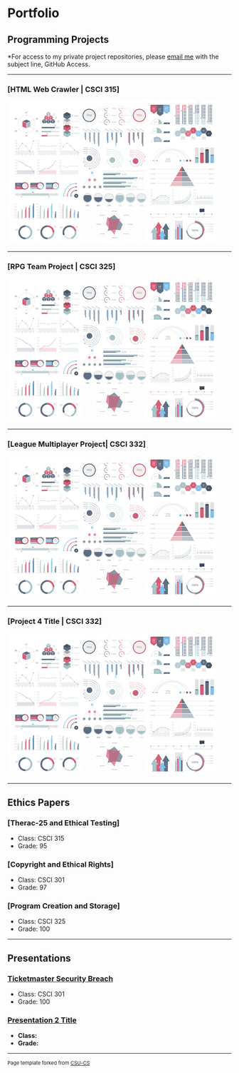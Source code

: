 Portfolio
=========

Programming Projects
--------------------

*For access to my private project repositories, please [email me](mailto:say@csustudent.net?subject=GitHub%20Access) with the subject line, GitHub Access.

---
### [HTML Web Crawler | CSCI 315]

![Project 1 Thumbnail Name](images/dummy_thumbnail.jpg)

---
### [RPG Team Project | CSCI 325]

![Project 2 Thumbnail Name](images/dummy_thumbnail.jpg)

---
### [League Multiplayer Project| CSCI 332]

![Project 3 Thumbnail Name](images/dummy_thumbnail.jpg)

---
### [Project 4 Title | CSCI 332]

![Project 4 Thumbnail Name](images/dummy_thumbnail.jpg)

---

Ethics Papers
-------------

### [Therac-25 and Ethical Testing]

-   Class: CSCI 315 
-   Grade: 95

### [Copyright and Ethical Rights]
-   Class: CSCI 301 
-   Grade: 97

### [Program Creation and Storage]

-   Class: CSCI 325
-   Grade: 100

---

Presentations
-------------

### [Ticketmaster Security Breach](/pdf/Sec.pdf)

- Class: CSCI 301
- Grade: 100


### [Presentation 2 Title](/pdf/sample_presentation.pdf)

- **Class:** 
- **Grade:**

---

<p style="font-size:11px">Page template forked from <a href="https://github.com/csu-cs/csci-portfolio">CSU-CS</a></p>
<!-- Remove above link if you don't want to attributive -->
